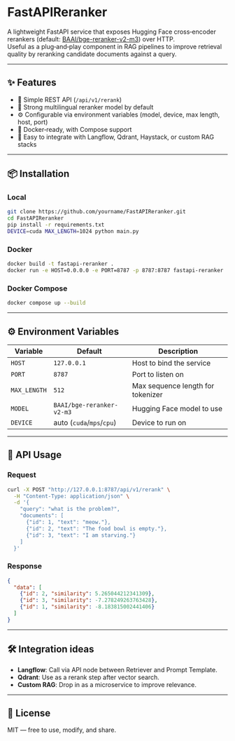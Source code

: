 # FastAPIReranker

A lightweight FastAPI service that exposes Hugging Face cross‑encoder rerankers (default: [BAAI/bge-reranker-v2-m3](https://huggingface.co/BAAI/bge-reranker-v2-m3)) over HTTP.  
Useful as a plug‑and‑play component in RAG pipelines to improve retrieval quality by reranking candidate documents against a query.

---

## ✨ Features
- 🚀 Simple REST API (`/api/v1/rerank`)  
- 🧠 Strong multilingual reranker model by default  
- ⚙️ Configurable via environment variables (model, device, max length, host, port)  
- 🐳 Docker‑ready, with Compose support  
- 🔌 Easy to integrate with Langflow, Qdrant, Haystack, or custom RAG stacks  

---

## 📦 Installation

### Local
```bash
git clone https://github.com/yourname/FastAPIReranker.git
cd FastAPIReranker
pip install -r requirements.txt
DEVICE=cuda MAX_LENGTH=1024 python main.py
```

### Docker
```bash
docker build -t fastapi-reranker .
docker run -e HOST=0.0.0.0 -e PORT=8787 -p 8787:8787 fastapi-reranker
```

### Docker Compose
```bash
docker compose up --build
```

---

## ⚙️ Environment Variables

| Variable     | Default                        | Description                                  |
|--------------|--------------------------------|----------------------------------------------|
| `HOST`       | `127.0.0.1`                    | Host to bind the service                     |
| `PORT`       | `8787`                         | Port to listen on                            |
| `MAX_LENGTH` | `512`                          | Max sequence length for tokenizer            |
| `MODEL`      | `BAAI/bge-reranker-v2-m3`      | Hugging Face model to use                    |
| `DEVICE`     | auto (`cuda`/`mps`/`cpu`)      | Device to run on                             |

---

## 🔗 API Usage

### Request
```bash
curl -X POST "http://127.0.0.1:8787/api/v1/rerank" \
  -H "Content-Type: application/json" \
  -d '{
    "query": "what is the problem?",
    "documents": [
      {"id": 1, "text": "meow."},
      {"id": 2, "text": "The food bowl is empty."},
      {"id": 3, "text": "I am starving."}
    ]
  }'
```

### Response
```json
{
  "data": [
    {"id": 2, "similarity": 5.265044212341309},
    {"id": 3, "similarity": -7.278249263763428},
    {"id": 1, "similarity": -8.183815002441406}
  ]
}
```

---

## 🛠 Integration ideas
- **Langflow**: Call via API node between Retriever and Prompt Template.  
- **Qdrant**: Use as a rerank step after vector search.  
- **Custom RAG**: Drop in as a microservice to improve relevance.  

---

## 📜 License
MIT — free to use, modify, and share.
